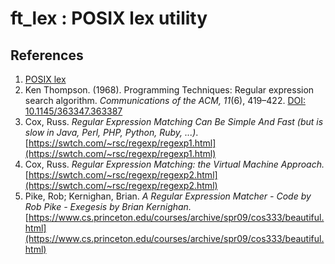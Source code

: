 # ft_lex : POSIX lex utility

## References

1. [POSIX lex](https://pubs.opengroup.org/onlinepubs/9799919799/utilities/lex.html)
2. Ken Thompson. (1968). Programming Techniques: Regular expression search algorithm. *Communications of the ACM, 11*(6), 419–422. [DOI: 10.1145/363347.363387](https://doi.org/10.1145/363347.363387)
3. Cox, Russ. *Regular Expression Matching Can Be Simple And Fast (but is slow in Java, Perl, PHP, Python, Ruby, ...)*. [https://swtch.com/~rsc/regexp/regexp1.html](https://swtch.com/~rsc/regexp/regexp1.html)
4. Cox, Russ. *Regular Expression Matching: the Virtual Machine Approach.* [https://swtch.com/~rsc/regexp/regexp2.html](https://swtch.com/~rsc/regexp/regexp2.html)
5. Pike, Rob; Kernighan, Brian. *A Regular Expression Matcher - Code by Rob Pike - Exegesis by Brian Kernighan.* [https://www.cs.princeton.edu/courses/archive/spr09/cos333/beautiful.html](https://www.cs.princeton.edu/courses/archive/spr09/cos333/beautiful.html)
